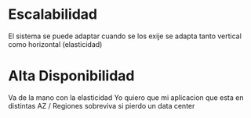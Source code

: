 # Escalabilidad

El sistema se puede adaptar cuando se los exije se adapta 
tanto vertical como horizontal (elasticidad)

# Alta Disponibilidad 

Va de la mano con la elasticidad
Yo quiero que mi aplicacion que esta en distintas AZ / Regiones sobreviva si pierdo un data center
